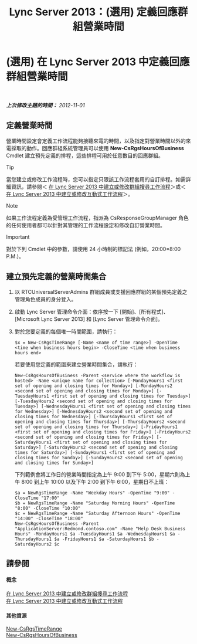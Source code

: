 ﻿---
title: Lync Server 2013：(選用) 定義回應群組營業時間
TOCTitle: (選用) 定義回應群組營業時間
ms:assetid: d62551b2-1847-4e1b-abe8-683b72aa94d5
ms:mtpsurl: https://technet.microsoft.com/zh-tw/library/JJ205291(v=OCS.15)
ms:contentKeyID: 49292468
ms.date: 08/24/2015
mtps_version: v=OCS.15
ms.translationtype: HT
---

# (選用) 在 Lync Server 2013 中定義回應群組營業時間

 

_**上次修改主題的時間：** 2012-11-01_

## 定義營業時間

營業時間設定會定義工作流程能夠接聽來電的時間，以及指定對營業時間以外的來電採取的動作。回應群組系統管理員可以使用 **New-CsRgsHoursOfBusiness** Cmdlet 建立預先定義的排程，這些排程可用於任意數目的回應群組。

> [!TIP]
> 當您建立或修改工作流程時，您可以指定只限該工作流程套用的自訂排程。如需詳細資訊，請參閱＜ <a href="lync-server-2013-create-or-modify-a-hunt-group-workflow.md">在 Lync Server 2013 中建立或修改群組搜尋工作流程</a>＞或＜ <a href="lync-server-2013-create-or-modify-an-interactive-workflow.md">在 Lync Server 2013 中建立或修改互動式工作流程</a>＞。


> [!NOTE]  
> 如果工作流程定義為受管理工作流程，指派為 CsResponseGroupManager 角色的任何使用者都可以針對其管理的工作流程設定和修改自訂營業時間。



> [!IMPORTANT]  
> 對於下列 Cmdlet 中的參數，請使用 24 小時制的標記法 (例如，20:00=8:00 P.M.)。



## 建立預先定義的營業時間集合

1.  以 RTCUniversalServerAdmins 群組成員或支援回應群組的某個預先定義之管理角色成員的身分登入。

2.  啟動 Lync Server 管理命令介面：依序按一下 \[開始\]、\[所有程式\]、\[Microsoft Lync Server 2013\] 和 \[Lync Server 管理命令介面\]。

3.  對於您要定義的每個唯一時間範圍，請執行：
    
        $x = New-CsRgsTimeRange [-Name <name of time range>] -OpenTime <time when business hours begin> -CloseTime <time when business hours end>
    
    若要使用您定義的範圍來建立營業時間集合，請執行：
    
        New-CsRgsHoursOfBusiness -Parent <service where the workflow is hosted> -Name <unique name for collection> [-MondayHours1 <first set of opening and closing times for Monday>] [-MondayHours2 <second set of opening and closing times for Monday>] [-TuesdayHours1 <first set of opening and closing times for Tuesday>] [-TuesdayHours2 <second set of opening and closing times for Tuesday>] [-WednesdayHours1 <first set of opening and closing times for Wednesday>] [-WednesdayHours2 <second set of opening and closing times for Wednesday>] [-ThursdayHours1 <first set of opening and closing times for Thursday>] [-ThursdayHours2 <second set of opening and closing times for Thursday>] [-FridayHours1 <first set of opening and closing times for Friday>] [-FridayHours2 <second set of opening and closing times for Friday>] [-SaturdayHours1 <first set of opening and closing times for Saturday>] [-SaturdayHours2 <second set of opening and closing times for Saturday>] [-SundayHours1 <first set of opening and closing times for Sunday>] [-SundayHours2 <second set of opening and closing times for Sunday>]
    
    下列範例會將工作日的營業時間指定為上午 9:00 到下午 5:00，星期六則為上午 8:00 到上午 10:00 以及下午 2:00 到下午 6:00，星期日不上班：
    
        $a = NewRgsTimeRange -Name "Weekday Hours" -OpenTime "9:00" -CloseTime "17:00"
        $b = NewRgsTimeRange -Name "Saturday Morning Hours" -OpenTime "8:00" -CloseTime "10:00" 
        $c = NewRgsTimeRange -Name "Saturday Afternoon Hours" -OpenTime "14:00" -CloseTime "18:00" 
        New-CsRgsHoursOfBusiness -Parent "ApplicationServer:Redmond.contoso.com" -Name "Help Desk Business Hours" -MondayHours1 $a -TuesdayHours1 $a -WednesdayHours1 $a -ThursdayHours1 $a -FridayHours1 $a -SaturdayHours1 $b -SaturdayHours2 $c

## 請參閱

#### 概念

[在 Lync Server 2013 中建立或修改群組搜尋工作流程](lync-server-2013-create-or-modify-a-hunt-group-workflow.md)  
[在 Lync Server 2013 中建立或修改互動式工作流程](lync-server-2013-create-or-modify-an-interactive-workflow.md)  

#### 其他資源

[New-CsRgsTimeRange](https://docs.microsoft.com/en-us/powershell/module/skype/New-CsRgsTimeRange)  
[New-CsRgsHoursOfBusiness](https://docs.microsoft.com/en-us/powershell/module/skype/New-CsRgsHoursOfBusiness)


